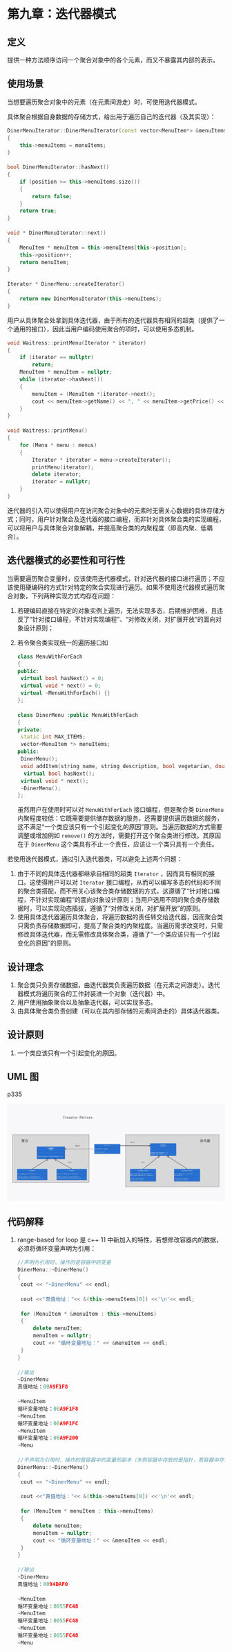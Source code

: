 # 第九章：迭代器模式

## 定义

提供一种方法顺序访问一个聚合对象中的各个元素，而又不暴露其内部的表示。

## 使用场景

当想要遍历聚合对象中的元素（在元素间游走）时，可使用迭代器模式。

具体聚合根据自身数据的存储方式，给出用于遍历自己的迭代器（及其实现）：

```cpp
DinerMenuIterator::DinerMenuIterator(const vector<MenuItem*> &menuItems) :Iterator(), position(0)
{
	this->menuItems = menuItems;
}

bool DinerMenuIterator::hasNext()
{
	if (position >= this->menuItems.size())
	{
		return false;
	}
	return true;
}

void * DinerMenuIterator::next()
{
	MenuItem * menuItem = this->menuItems[this->position];
	this->position++;
	return menuItem;
}

Iterator * DinerMenu::createIterator()
{
	return new DinerMenuIterator(this->menuItems);
}
```

用户从具体聚合处拿到具体迭代器，由于所有的迭代器具有相同的超类（提供了一个通用的接口），因此当用户编码使用聚合的项时，可以使用多态机制。

```cpp
void Waitress::printMenu(Iterator * iterator)
{
	if (iterator == nullptr)
		return;
	MenuItem * menuItem = nullptr;
	while (iterator->hasNext())
	{
		menuItem = (MenuItem *)iterator->next();
		cout << menuItem->getName() << ", " << menuItem->getPrice() << " -- " << 				menuItem->getDescription() << endl;
	}
}

void Waitress::printMenu()
{
	for (Menu * menu : menus)
	{
		Iterator * iterator = menu->createIterator();
		printMenu(iterator);
		delete iterator;
		iterator = nullptr;
	}
}
```

迭代器的引入可以使得用户在访问聚合对象中的元素时无需关心数据的具体存储方式；同时，用户针对聚合及迭代器的接口编程，而非针对具体聚合类的实现编程，可以将用户与具体聚合对象解耦，并提高聚合类的内聚程度（即高内聚、低耦合）。

## 迭代器模式的必要性和可行性

当需要遍历聚合变量时，应该使用迭代器模式，针对迭代器的接口进行遍历；不应该使用硬编码的方式针对特定的聚合实现进行遍历。如果不使用迭代器模式遍历聚合对象，下列两种实现方式均存在问题：

1. 若硬编码直接在特定的对象实例上遍历，无法实现多态，后期维护困难，且违反了“针对接口编程，不针对实现编程”、“对修改关闭，对扩展开放”的面向对象设计原则；

2. 若令聚合类实现统一的遍历接口如

   ```cpp
   class MenuWithForEach
   {
   public:
   	virtual bool hasNext() = 0;
   	virtual void * next() = 0;
   	virtual ~MenuWithForEach() {}
   };
   
   class DinerMenu :public MenuWithForEach
   {
   private:
   	static int MAX_ITEMS;
   	vector<MenuItem *> menuItems;
   public:
   	DinerMenu();
   	void addItem(string name, string description, bool vegetarian, double price);
     virtual bool hasNext();
   	virtual void * next();
   	~DinerMenu();
   };
   ```

   虽然用户在使用时可以对 `MenuWithForEach` 接口编程，但是聚合类 `DinerMenu` 内聚程度较低：它既需要提供储存数据的服务，还需要提供遍历数据的服务，这不满足“一个类应该只有一个引起变化的原因”原则。当遍历数据的方式需要调整或增加例如 `remove()` 的方法时，需要打开这个聚合类进行修改。其原因在于 `DinerMenu` 这个类具有不止一个责任，应该让一个类只具有一个责任。

若使用迭代器模式，通过引入迭代器类，可以避免上述两个问题：

1. 由于不同的具体迭代器都继承自相同的超类 `Iterator` ，因而具有相同的接口。这使得用户可以对 `Iterator` 接口编程，从而可以编写多态的代码和不同的聚合类搭配，而不用关心该聚合类存储数据的方式，这遵循了“针对接口编程，不针对实现编程”的面向对象设计原则；当用户选用不同的聚合类存储数据时，可以实现动态插拔，遵循了“对修改关闭，对扩展开放”的原则。
2. 使用具体迭代器遍历具体聚合，将遍历数据的责任转交给迭代器，因而聚合类只需负责存储数据即可，提高了聚合类的内聚程度。当遍历需求改变时，只需修改具体迭代器，而无需修改具体聚合类，遵循了“一个类应该只有一个引起变化的原因”的原则。

## 设计理念

1. 聚合类只负责存储数据，由迭代器类负责遍历数据（在元素之间游走）。迭代器模式将遍历聚合的工作封装进一个对象（迭代器）中。
2. 用户使用抽象聚合以及抽象迭代器，可以实现多态。
3. 由具体聚合类负责创建（可以在其内部存储的元素间游走的）具体迭代器类。

## 设计原则

1. 一个类应该只有一个引起变化的原因。

## UML 图

p335

![类图](UML.jpg)

## 代码解释

1. range-based for loop 是 c++ 11 中新加入的特性，若想修改容器内的数据，必须将循环变量声明为引用：

   ```cpp
   //声明为引用时，操作的是容器中的变量
   DinerMenu::~DinerMenu()
   {
   	cout << "~DinerMenu" << endl;
   
   	cout <<"真值地址："<< &(this->menuItems[0]) <<'\n'<< endl;
   
   	for (MenuItem * &menuItem : this->menuItems)
   	{
   		delete menuItem;
   		menuItem = nullptr;
   		cout << "循环变量地址：" << &menuItem << endl;
   	}
   }
   
   //输出
   ~DinerMenu
   真值地址：00A9F1F8
   
   ~MenuItem
   循环变量地址：00A9F1F8
   ~MenuItem
   循环变量地址：00A9F1FC
   ~MenuItem
   循环变量地址：00A9F200
   ~Menu
   
   //不声明为引用时，操作的是容器中的变量的副本（本例容器中存放的是指针，若容器中存放的是对象本身，则生成副本时会调用该对象的拷贝构造函数）
   DinerMenu::~DinerMenu()
   {
   	cout << "~DinerMenu" << endl;
   
   	cout <<"真值地址："<< &(this->menuItems[0]) <<'\n'<< endl;
   
   	for (MenuItem * menuItem : this->menuItems)
   	{
   		delete menuItem;
   		menuItem = nullptr;
   		cout << "循环变量地址：" << &menuItem << endl;
   	}
   }
   
   //输出
   ~DinerMenu
   真值地址：0094DAF0
   
   ~MenuItem
   循环变量地址：0055FC48
   ~MenuItem
   循环变量地址：0055FC48
   ~MenuItem
   循环变量地址：0055FC48
   ~Menu
   ```

   